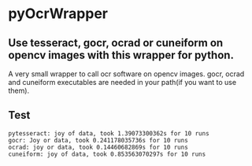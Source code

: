 # pyOcrWrapper
## Use tesseract, gocr, ocrad or cuneiform on opencv images with this wrapper for python.
A very small wrapper to call ocr software on opencv images.
gocr, ocrad and cuneiform executables are needed in your path(if you want to use them).

## Test
```Original text: "joy of data"
pytesseract: joy of data, took 1.39073300362s for 10 runs
gocr: Joy or data, took 0.241178035736s for 10 runs
ocrad: joy or data, took 0.14460682869s for 10 runs
cuneiform: joy of data, took 0.853563070297s for 10 runs
```
